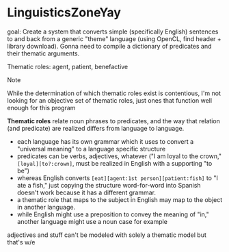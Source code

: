 # LinguisticsZoneYay

goal: Create a system that converts simple (specifically English) sentences to and back from a generic "theme" language (using OpenCL, find header + library download). Gonna need to compile a dictionary of predicates and their thematic arguments.

Thematic roles: agent, patient, benefactive

> [!NOTE]
> While the determination of which thematic roles exist is contentious, I'm not looking for an objective set of thematic roles, just ones that function well enough for this program

**Thematic roles** relate noun phrases to predicates, and the way that relation (and predicate) are realized differs from language to language.
- each language has its own grammar which it uses to convert a "universal meaning" to a language specific structure
- predicates can be verbs, adjectives, whatever ("I am loyal to the crown," `[loyal][to?:crown]`, must be realized in English with a supporting "to be")
- whereas English converts `[eat][agent:1st person][patient:fish]` to "I ate a fish," just copying the structure word-for-word into Spanish doesn't work because it has a different grammar.
- a thematic role that maps to the subject in English may map to the object in another language.
- while English might use a preposition to convey the meaning of "in," another language might use a noun case for example

adjectives and stuff can't be modeled with solely a thematic model but that's w/e
